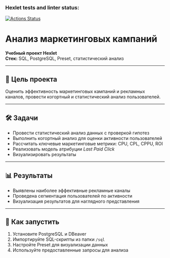 ### Hexlet tests and linter status:
[![Actions Status](https://github.com/Slawakaz/data-analytics-project-96/actions/workflows/hexlet-check.yml/badge.svg)](https://github.com/Slawakaz/data-analytics-project-96/actions)
# Анализ маркетинговых кампаний

**Учебный проект Hexlet**  
**Стек:** SQL, PostgreSQL, Preset, статистический анализ  

---

## 🎯 Цель проекта
Оценить эффективность маркетинговых кампаний и рекламных каналов, провести когортный и статистический анализ пользователей.

---

## 🛠️ Задачи
- Провести статистический анализ данных с проверкой гипотез  
- Выполнить когортный анализ для оценки активности пользователей  
- Рассчитать ключевые маркетинговые метрики: CPU, CPL, CPPU, ROI  
- Реализовать модель атрибуции *Last Paid Click*  
- Визуализировать результаты

---

## 📊 Результаты
- Выявлены наиболее эффективные рекламные каналы  
- Проведена сегментация пользователей по активности  
- Визуализация результатов для наглядного представления

---

## 🚀 Как запустить
1. Установите PostgreSQL и DBeaver  
2. Импортируйте SQL-скрипты из папки `/sql`  
3. Настройте Preset для визуализации данных  
4. Используйте предоставленные запросы для анализа
